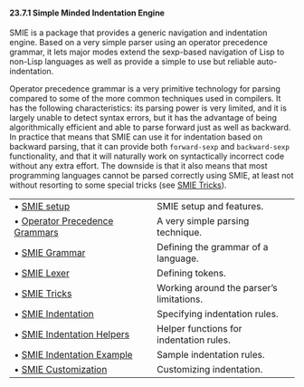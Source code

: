 

#### 23.7.1 Simple Minded Indentation Engine

SMIE is a package that provides a generic navigation and indentation engine. Based on a very simple parser using an operator precedence grammar, it lets major modes extend the sexp-based navigation of Lisp to non-Lisp languages as well as provide a simple to use but reliable auto-indentation.

Operator precedence grammar is a very primitive technology for parsing compared to some of the more common techniques used in compilers. It has the following characteristics: its parsing power is very limited, and it is largely unable to detect syntax errors, but it has the advantage of being algorithmically efficient and able to parse forward just as well as backward. In practice that means that SMIE can use it for indentation based on backward parsing, that it can provide both `forward-sexp` and `backward-sexp` functionality, and that it will naturally work on syntactically incorrect code without any extra effort. The downside is that it also means that most programming languages cannot be parsed correctly using SMIE, at least not without resorting to some special tricks (see [SMIE Tricks](SMIE-Tricks.html)).

|                                                                     |    |                                          |
| :------------------------------------------------------------------ | -- | :--------------------------------------- |
| • [SMIE setup](SMIE-setup.html)                                     |    | SMIE setup and features.                 |
| • [Operator Precedence Grammars](Operator-Precedence-Grammars.html) |    | A very simple parsing technique.         |
| • [SMIE Grammar](SMIE-Grammar.html)                                 |    | Defining the grammar of a language.      |
| • [SMIE Lexer](SMIE-Lexer.html)                                     |    | Defining tokens.                         |
| • [SMIE Tricks](SMIE-Tricks.html)                                   |    | Working around the parser’s limitations. |
| • [SMIE Indentation](SMIE-Indentation.html)                         |    | Specifying indentation rules.            |
| • [SMIE Indentation Helpers](SMIE-Indentation-Helpers.html)         |    | Helper functions for indentation rules.  |
| • [SMIE Indentation Example](SMIE-Indentation-Example.html)         |    | Sample indentation rules.                |
| • [SMIE Customization](SMIE-Customization.html)                     |    | Customizing indentation.                 |
